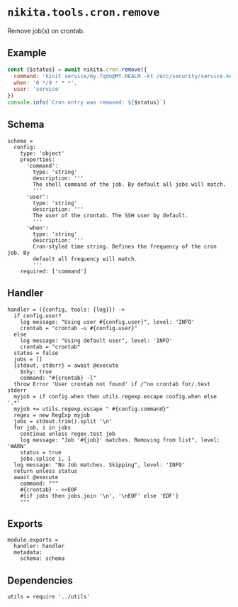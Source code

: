 
# `nikita.tools.cron.remove`

Remove job(s) on crontab.

## Example

```js
const {$status} = await nikita.cron.remove({
  command: 'kinit service/my.fqdn@MY.REALM -kt /etc/security/service.keytab',
  when: '0 */9 * * *',
  user: 'service'
})
console.info(`Cron entry was removed: ${$status}`)
```

## Schema

    schema =
      config:
        type: 'object'
        properties:
          'command':
            type: 'string'
            description: '''
            The shell command of the job. By default all jobs will match.
            '''
          'user':
            type: 'string'
            description: '''
            The user of the crontab. The SSH user by default.
            '''
          'when':
            type: 'string'
            description: '''
            Cron-styled time string. Defines the frequency of the cron job. By
            default all frequency will match.
            '''
        required: ['command']

## Handler

    handler = ({config, tools: {log}}) ->
      if config.user?
        log message: "Using user #{config.user}", level: 'INFO'
        crontab = "crontab -u #{config.user}"
      else
        log message: "Using default user", level: 'INFO'
        crontab = "crontab"
      status = false
      jobs = []
      {stdout, stderr} = await @execute
        $shy: true
        command: "#{crontab} -l"
      throw Error 'User crontab not found' if /^no crontab for/.test stderr
      myjob = if config.when then utils.regexp.escape config.when else '.*'
      myjob += utils.regexp.escape " #{config.command}"
      regex = new RegExp myjob
      jobs = stdout.trim().split '\n'
      for job, i in jobs
        continue unless regex.test job
        log message: "Job '#{job}' matches. Removing from list", level: 'WARN'
        status = true
        jobs.splice i, 1
      log message: "No Job matches. Skipping", level: 'INFO'
      return unless status
      await @execute
        command: """
        #{crontab} - <<EOF
        #{if jobs then jobs.join '\n', '\nEOF' else 'EOF'}
        """

## Exports

    module.exports =
      handler: handler
      metadata:
        schema: schema

## Dependencies

    utils = require '../utils'

